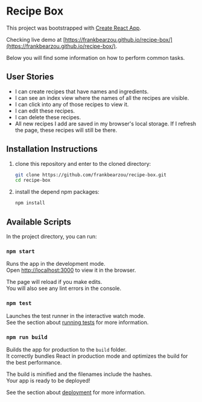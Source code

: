 # Recipe Box
This project was bootstrapped with [Create React App](https://github.com/facebookincubator/create-react-app).

Checking live demo at [https://frankbearzou.github.io/recipe-box/](https://frankbearzou.github.io/recipe-box/).

Below you will find some information on how to perform common tasks.<br>

## User Stories
- I can create recipes that have names and ingredients.
- I can see an index view where the names of all the recipes are visible.
- I can click into any of those recipes to view it.
- I can edit these recipes.
- I can delete these recipes.
- All new recipes I add are saved in my browser's local storage. If I refresh the page, these recipes will still be there.

## Installation Instructions
1. clone this repository and enter to the cloned directory:  

    ```bash
    git clone https://github.com/frankbearzou/recipe-box.git
    cd recipe-box
    ```
2. install the depend npm packages:  

    ```bash
    npm install
    ```

## Available Scripts

In the project directory, you can run:

### `npm start`

Runs the app in the development mode.<br>
Open [http://localhost:3000](http://localhost:3000) to view it in the browser.

The page will reload if you make edits.<br>
You will also see any lint errors in the console.

### `npm test`

Launches the test runner in the interactive watch mode.<br>
See the section about [running tests](#running-tests) for more information.

### `npm run build`

Builds the app for production to the `build` folder.<br>
It correctly bundles React in production mode and optimizes the build for the best performance.

The build is minified and the filenames include the hashes.<br>
Your app is ready to be deployed!

See the section about [deployment](#deployment) for more information.

